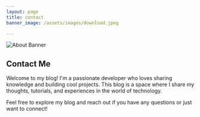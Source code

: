 ```yaml
---
layout: page
title: contact
banner_image: /assets/images/download.jpeg

---
```


<section class="about-section">
  <div class="banner">
    <img src="{{ page.banner_image }}" alt="About Banner">
  </div>
  <div class="about-content">
    <h2>Contact Me</h2>
    <p>
      Welcome to my blog! I'm a passionate developer who loves sharing knowledge and building cool projects.
      This blog is a space where I share my thoughts, tutorials, and experiences in the world of technology.
    </p>
    <p>
      Feel free to explore my blog and reach out if you have any questions or just want to connect!
    </p>
  </div>
</section>